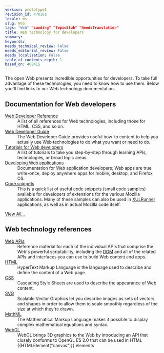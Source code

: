 ```yaml
---
version: prototype1
revision_id: 478161
locale: ms
slug: Web
tags: "Web" "Landing" "TopicStub" "NeedsTranslation"
title: Web technology for developers
summary: 
keywords: 
needs_technical_review: False
needs_editorial_review: False
needs_localization: False
table_of_contents_depth: 1
based_on: 468415
---
```

<p>The open Web presents incredible opportunities for developers. To take full advantage of these technologies, you need to know how to use them. Below you'll find links to our Web technology documentation.</p>
<div class="row topicpage-table">
  <div class="section">
    <h2 class="Documentation" id="Docs_for_add-on_developers" name="Docs_for_add-on_developers">Documentation for Web developers</h2>
    <dl>
      <dt>
        <a href="/en-US/docs/Web/Reference">Web Developer Reference</a></dt>
      <dd>
        A list of all references for Web technologies, including those for HTML, CSS, and so on.</dd>
      <dt>
        <a href="/en-US/docs/Web/Guide">Web Developer Guide</a></dt>
      <dd>
        The Web Developer Guide provides useful how-to content to help you actually use Web technologies to do what you want or need to do.</dd>
      <dt>
        <a href="/en-US/docs/Web/Tutorials">Tutorials for Web developers</a></dt>
      <dd>
        A list of tutorials to take you step-by-step through learning APIs, technologies, or broad topic areas.</dd>
      <dt>
        <a href="/en-US/docs/Web/Apps">Developing Web applications</a></dt>
      <dd>
        Documentation for Web application developers; Web apps are true write-once, deploy anywhere apps for mobile, desktop, and Firefox OS.</dd>
      <dt>
        <a href="/en-US/docs/Code_snippets">Code snippets</a></dt>
      <dd>
        This is a quick list of useful code snippets (small code samples) available for developers of extensions for the various Mozilla applications. Many of these samples can also be used in <a href="/en-US/docs/XULRunner">XULRunner</a> applications, as well as in actual Mozilla code itself.</dd>
    </dl>
    <p><span class="alllinks"><a href="/en-US/docs/tag/Web">View All...</a></span></p>
  </div>
  <div class="section">
    <h2 class="Documentation" id="Docs_for_add-on_developers" name="Docs_for_add-on_developers">Web technology references</h2>
    <dl>
      <dt>
        <a href="/en-US/docs/Web/Reference/API">Web APIs</a></dt>
      <dd>
        Reference material for each of the individual APIs that comprise the Web's powerful scriptability, including the <a href="/en-US/docs/DOM">DOM</a> and all of the related APIs and interfaces you can use to build Web content and apps.</dd>
      <dt>
        <a href="/en-US/docs/Web/HTML">HTML</a></dt>
      <dd>
        HyperText Markup Language is the language used to describe and define the content of a Web page.</dd>
      <dt>
        <a href="/en-US/docs/Web/CSS">CSS</a></dt>
      <dd>
        Cascading Style Sheets are used to describe the appearance of Web content.</dd>
      <dt>
        <a href="/en-US/docs/SVG">SVG</a></dt>
      <dd>
        Scalable Vector Graphics let you describe images as sets of vectors and shapes in order to allow them to scale smoothly regardless of the size at which they're drawn.</dd>
      <dt>
        <a href="/en-US/docs/Web/MathML">MathML</a></dt>
      <dd>
        The Mathematical Markup Language makes it possible to display complex mathematical equations and syntax.</dd>
      <dt>
        <a href="/en-US/docs/Web/WebGL" title="/en-US/docs/Web/WebGL">WebGL</a></dt>
      <dd>
        WebGL brings 3D graphics to the Web by introducing an API that closely conforms to OpenGL ES 2.0 that can be used in HTML {{HTMLElement("canvas")}} elements</dd>
    </dl>
  </div>
</div>
<p>&nbsp;</p>

